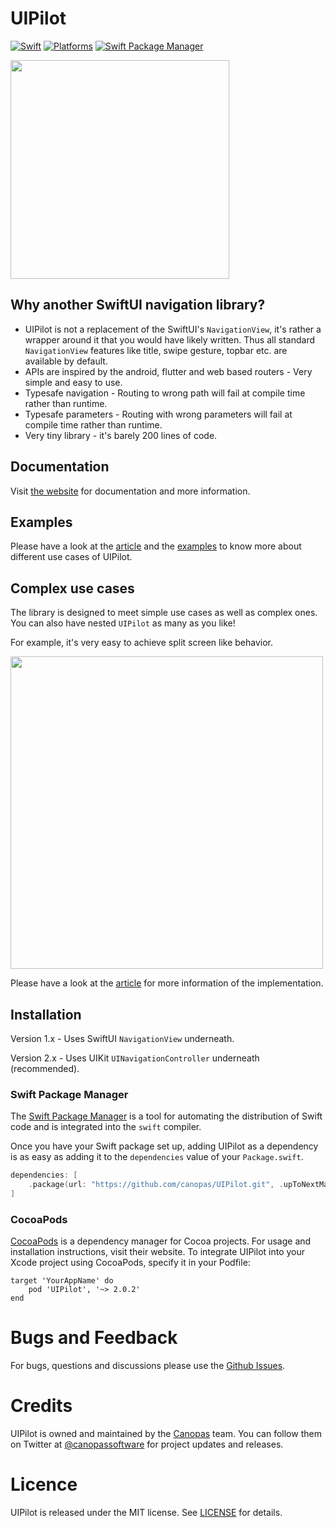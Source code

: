 # UIPilot

[![Swift](https://img.shields.io/badge/Swift-5.5-orange?style=flat-square)](https://img.shields.io/badge/Swift-5.5-Orange?style=flat-square)
[![Platforms](https://img.shields.io/badge/Platforms-macOS_iOS_tvOS_watchOS-yellowgreen?style=flat-square)](https://img.shields.io/badge/Platforms-macOS_iOS_tvOS_watchOS-Green?style=flat-square)
[![Swift Package Manager](https://img.shields.io/badge/Swift_Package_Manager-compatible-orange?style=flat-square)](https://img.shields.io/badge/Swift_Package_Manager-compatible-orange?style=flat-square)

<img src="https://github.com/canopas/UIPilot/blob/main/docs/assets/intro-image.jpg?raw=true" height="350" />

## Why another SwiftUI navigation library?
- UIPilot is not a replacement of the SwiftUI's `NavigationView`, it's rather a wrapper around it that you would have likely written. Thus all standard `NavigationView` features like title, swipe gesture, topbar etc. are available by default.
- APIs are inspired by the android, flutter and web based routers - Very simple and easy to use.
- Typesafe navigation - Routing to wrong path will fail at compile time rather than runtime.
- Typesafe parameters - Routing with wrong parameters will fail at compile time rather than runtime.
- Very tiny library - it's barely 200 lines of code.

## Documentation
Visit [the website](https://canopas.github.io/UIPilot/) for documentation and more information.

## Examples
Please have a look at the [article](https://blog.canopas.com/swiftui-complex-navigation-made-easier-with-uipilot-5b33279f3476) and the [examples](https://github.com/canopas/UIPilot/tree/main/Examples) to know more about different use cases of UIPilot.

## Complex use cases
The library is designed to meet simple use cases as well as complex ones. You can also have nested `UIPilot` as many as you like!

For example, it's very easy to achieve split screen like behavior.

<img src="https://github.com/canopas/UIPilot/blob/main/docs/assets/complex-routing.gif?raw=true" height="500" />

Please have a look at the [article](https://blog.canopas.com/swiftui-complex-navigation-made-easier-with-uipilot-5b33279f3476) for more information of the implementation.

## Installation

Version 1.x - Uses SwiftUI `NavigationView` underneath.

Version 2.x - Uses UIKit `UINavigationController` underneath (recommended).

### Swift Package Manager

The [Swift Package Manager](https://swift.org/package-manager/) is a tool for automating the distribution of Swift code and is integrated into the `swift` compiler. 

Once you have your Swift package set up, adding UIPilot as a dependency is as easy as adding it to the `dependencies` value of your `Package.swift`.

```swift
dependencies: [
    .package(url: "https://github.com/canopas/UIPilot.git", .upToNextMajor(from: "2.0.2"))
]
```

### CocoaPods

[CocoaPods][] is a dependency manager for Cocoa projects. For usage and installation instructions, visit their website. To integrate UIPilot into your Xcode project using CocoaPods, specify it in your Podfile:

    target 'YourAppName' do
        pod 'UIPilot', '~> 2.0.2'
    end

[CocoaPods]: https://cocoapods.org

# Bugs and Feedback
For bugs, questions and discussions please use the [Github Issues](https://github.com/canopas/UIPilot/issues).

# Credits

UIPilot is owned and maintained by the [Canopas](https://canopas.com/) team. You can follow them on Twitter at [@canopassoftware](https://twitter.com/canopassoftware) for project updates and releases.

# Licence

UIPilot is released under the MIT license. See [LICENSE](https://github.com/canopas/UIPilot/blob/main/LICENSE.md) for details.
